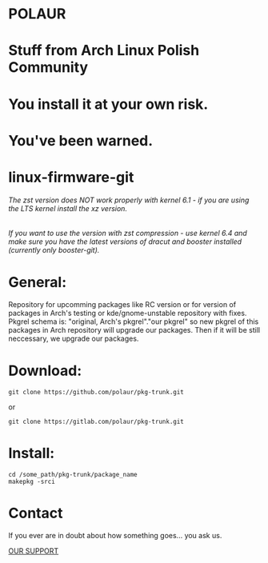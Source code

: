 # POLAUR
# Stuff from Arch Linux Polish Community
# You install it at your own risk.
# You've been warned.

# linux-firmware-git

###### The zst version does NOT work properly with kernel 6.1 - if you are using the LTS kernel install the xz version.
###### If you want to use the version with zst compression - use kernel 6.4 and make sure you have the latest versions of dracut and booster installed (currently only booster-git).

# General:

Repository for upcomming packages like RC version or for version of packages
in Arch's testing or kde/gnome-unstable repository with fixes.
Pkgrel schema is:
"original, Arch's pkgrel"."our pkgrel" so new pkgrel of this packages in Arch repository
will upgrade our packages. Then if it will be still neccessary, we upgrade our packages.

# Download:

```
git clone https://github.com/polaur/pkg-trunk.git

```

or

```
git clone https://gitlab.com/polaur/pkg-trunk.git

```

# Install:


```
cd /some_path/pkg-trunk/package_name
makepkg -srci

```


# Contact


If you ever are in doubt about how something goes... you ask us.

[OUR SUPPORT](https://forum.archlinux.org.pl/viewtopic.php?id=614)



